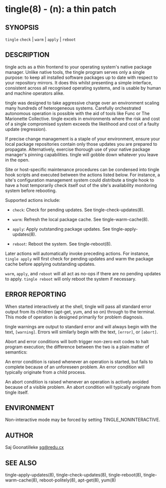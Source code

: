 tingle(8) - (n): a thin patch
=============================

## SYNOPSIS

`tingle` `check` | `warm` | `apply` | `reboot`

## DESCRIPTION

tingle acts as a thin frontend to your operating system's native package 
manager.  Unlike native tools, the tingle program serves only a single 
purpose:  to keep all installed software packages up to date with 
respect to your repository mirrors.  It does this whilst presenting a 
simple interface, consistent across all recognised operating systems, 
and is usable by human and machine operators alike.

tingle was designed to take aggressive charge over an environment 
scaling many hundreds of heterogeneous systems.  Carefully 
orchestrated autonomous operation is possible with the aid of tools 
like Func or The Marionette Collective.  tingle excels in 
environments where the risk and cost of a single compromised system 
exceeds the likelihood and cost of a faulty update (regression).

If precise change management is a staple of your environment, ensure 
your local package repositories contain only those updates you are 
prepared to propagate.  Alternatively, exercise thorough use of your 
native package manager's pinning capabilities.  tingle will gobble down 
whatever you leave in the open.

Site or host-specific maintenance procedures can be condensed into 
tingle hook scripts and executed between the actions listed below.  For 
instance, a site's configuration management system could distribute a 
tingle hook to have a host temporarily check itself out of the site's 
availability monitoring system before rebooting.

Supported actions include:

* `check`:
  Check for pending updates.  See tingle-check-updates(8).

* `warm`:
  Refresh the local package cache.  See tingle-warm-cache(8).

* `apply`:
  Apply outstanding package updates.  See tingle-apply-updates(8).

* `reboot`:
  Reboot the system.  See tingle-reboot(8).

Later actions will automatically invoke preceding actions.  For 
instance, `tingle apply` will first check for pending updates and warm 
the package cache before applying outstanding updates.

`warm`, `apply`, and `reboot` will all act as no-ops if there are no 
pending updates to apply.  `tingle reboot` will only reboot the system 
if necessary.

## ERROR REPORTING

When started interactively at the shell, tingle will pass all standard 
error output from its children (apt-get, yum, and so on) through to the 
terminal.  This mode of operation is designed primarily for problem 
diagnosis.

tingle warnings are output to standard error and will always begin with 
the text, `[warning]`.  Errors will similarly begin with the text, 
`[error]`, or `[abort]`.

Abort and error conditions will both trigger non-zero exit codes to halt 
program execution; the difference between the two is a plain matter of 
semantics:

An error condition is raised whenever an operation is started, but fails 
to complete because of an unforeseen problem.  An error condition will 
typically originate from a child process.

An abort condition is raised whenever an operation is actively avoided 
because of a visible problem.  An abort condition will typically 
originate from tingle itself.

## ENVIRONMENT

Non-interactive mode may be forced by setting TINGLE_NONINTERACTIVE.

## AUTHOR

Saj Goonatilleke <sg@redu.cx>

## SEE ALSO

tingle-apply-updates(8), tingle-check-updates(8), tingle-reboot(8), 
tingle-warm-cache(8), reboot-politely(8), apt-get(8), yum(8)
